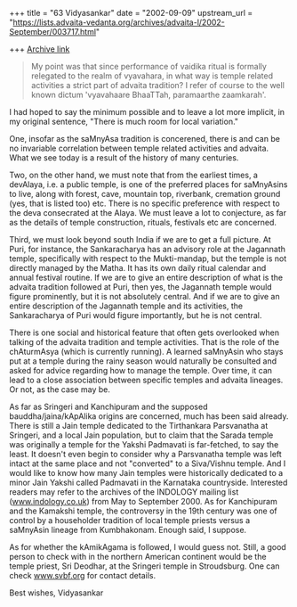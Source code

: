 +++
title = "63 Vidyasankar"
date = "2002-09-09"
upstream_url = "https://lists.advaita-vedanta.org/archives/advaita-l/2002-September/003717.html"

+++
[Archive link](https://lists.advaita-vedanta.org/archives/advaita-l/2002-September/003717.html)

>
>My point was that since performance of vaidika ritual is formally
relegated
>to the realm of vyavahara, in what way is temple related activities a
>strict part of advaita tradition? I refer of course to the well known
>dictum 'vyavahaare BhaaTTah, paramaarthe zaamkarah'.
>

I had hoped to say the minimum possible and to leave a lot more implicit,
in my original sentence, "There is much room for local variation."

One, insofar as the saMnyAsa tradition is concerened, there is and can be
no invariable correlation between temple related activities and advaita.
What we see today is a result of the history of many centuries.

Two, on the other hand, we must note that from the earliest times, a
devAlaya, i.e. a public temple, is one of the preferred places for
saMnyAsins to live, along with forest, cave, mountain top, riverbank,
cremation ground (yes, that is listed too) etc. There is no specific
preference with respect to the deva consecrated at the Alaya. We must
leave a lot to conjecture, as far as the details of temple construction,
rituals, festivals etc are concerned.

Third, we must look beyond south India if we are to get a full picture. At
Puri, for instance, the Sankaracharya has an advisory role at the
Jagannath temple, specifically with respect to the Mukti-mandap, but the
temple is not directly managed by the Matha. It has its own daily ritual
calendar and annual festival routine. If we are to give an entire
description of what is the advaita tradition followed at Puri, then yes,
the Jagannath temple would figure prominently, but it is not absolutely
central. And if we are to give an entire description of the Jagannath
temple and its activities, the Sankaracharya of Puri would figure
importantly, but he is not central.

There is one social and historical feature that often gets overlooked when
talking of the advaita tradition and temple activities. That is the role
of the chAturmAsya (which is currently running). A learned saMnyAsin who
stays put at a temple during the rainy season would naturally be consulted
and asked for advice regarding how to manage the temple. Over time, it can
lead to a close association between specific temples and advaita lineages.
Or not, as the case may be.

As far as Sringeri and Kanchipuram and the supposed bauddha/jaina/kApAlika
origins are concerned, much has been said already. There is still a Jain
temple dedicated to the Tirthankara Parsvanatha at Sringeri, and a local
Jain population, but to claim that the Sarada temple was originally a
temple for the Yakshi Padmavati is far-fetched, to say the least. It
doesn't even begin to consider why a Parsvanatha temple was left intact at
the same place and not "converted" to a Siva/Vishnu temple. And I would
like to know how many Jain temples were historically dedicated to a minor
Jain Yakshi called Padmavati in the Karnataka countryside. Interested
readers may refer to the archives of the INDOLOGY mailing list
(www.indology.co.uk) from May to September 2000. As for Kanchipuram and
the Kamakshi temple, the controversy in the 19th century was one of
control by a householder tradition of local temple priests versus a
saMnyAsin lineage from Kumbhakonam. Enough said, I suppose.

As for whether the kAmikAgama is followed, I would guess not. Still, a
good person to check with in the northern American continent would be the
temple priest, Sri Deodhar, at the Sringeri temple in Stroudsburg. One can
check www.svbf.org for contact details.

Best wishes,
Vidyasankar

